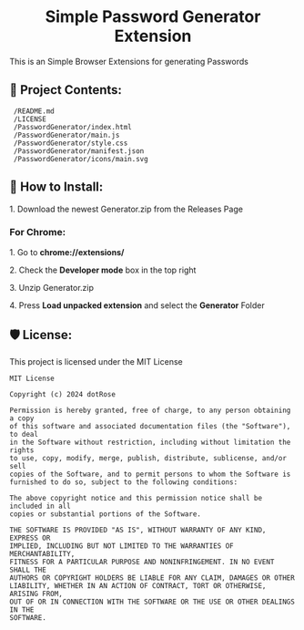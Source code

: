 <h1 align="center" id="title">Simple Password Generator Extension</h1>

<p id="description">This is an Simple Browser Extensions for generating Passwords</p>

<h2>📂 Project Contents: </h2>

```
 /README.md
 /LICENSE
 /PasswordGenerator/index.html
 /PasswordGenerator/main.js
 /PasswordGenerator/style.css
 /PasswordGenerator/manifest.json
 /PasswordGenerator/icons/main.svg
```

<h2>🔎 How to Install:</h2>
<p>1. Download the newest Generator.zip from the Releases Page</p>
<h3>For Chrome:</h3>
<p>1. Go to <strong>chrome://extensions/</strong></p>
<p>2. Check the <strong>Developer mode</strong> box in the top right</p>
<p>3. Unzip Generator.zip</p>
<p>4. Press <strong>Load unpacked extension</strong> and select the <strong>Generator</strong> Folder</p>
<h2>🛡️ License:</h2>

This project is licensed under the MIT License
```
MIT License

Copyright (c) 2024 dotRose

Permission is hereby granted, free of charge, to any person obtaining a copy
of this software and associated documentation files (the "Software"), to deal
in the Software without restriction, including without limitation the rights
to use, copy, modify, merge, publish, distribute, sublicense, and/or sell
copies of the Software, and to permit persons to whom the Software is
furnished to do so, subject to the following conditions:

The above copyright notice and this permission notice shall be included in all
copies or substantial portions of the Software.

THE SOFTWARE IS PROVIDED "AS IS", WITHOUT WARRANTY OF ANY KIND, EXPRESS OR
IMPLIED, INCLUDING BUT NOT LIMITED TO THE WARRANTIES OF MERCHANTABILITY,
FITNESS FOR A PARTICULAR PURPOSE AND NONINFRINGEMENT. IN NO EVENT SHALL THE
AUTHORS OR COPYRIGHT HOLDERS BE LIABLE FOR ANY CLAIM, DAMAGES OR OTHER
LIABILITY, WHETHER IN AN ACTION OF CONTRACT, TORT OR OTHERWISE, ARISING FROM,
OUT OF OR IN CONNECTION WITH THE SOFTWARE OR THE USE OR OTHER DEALINGS IN THE
SOFTWARE.
```
